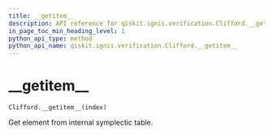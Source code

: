 ```yaml
---
title: __getitem__
description: API reference for qiskit.ignis.verification.Clifford.__getitem__
in_page_toc_min_heading_level: 1
python_api_type: method
python_api_name: qiskit.ignis.verification.Clifford.__getitem__
---
```


# \_\_getitem\_\_

<span id="qiskit.ignis.verification.Clifford.__getitem__" />

`Clifford.__getitem__(index)`

Get element from internal symplectic table.

